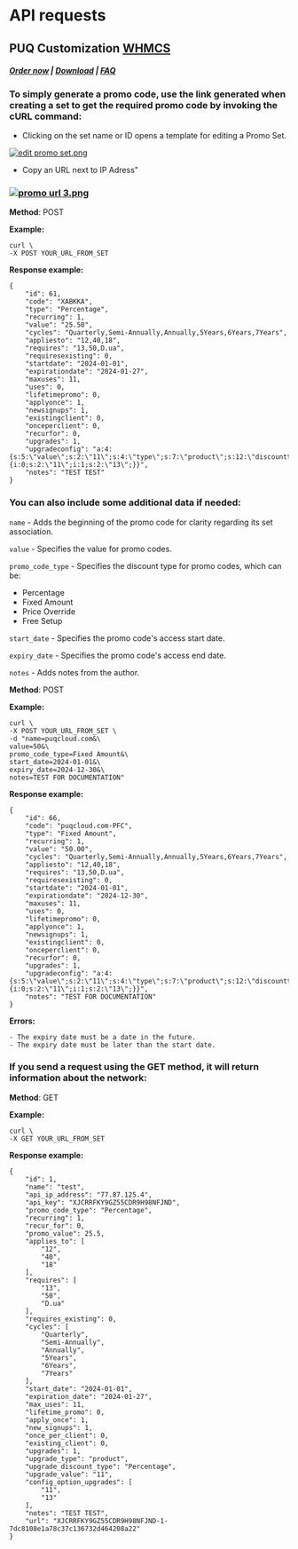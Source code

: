 # API requests

## PUQ Customization **[WHMCS](https://puqcloud.com/link.php?id=77)**

#####  [Order now](https://puqcloud.com/whmcs-addon-puq-customization.php) | [Download](https://download.puqcloud.com/WHMCS/addons/PUQ-Customization/) | [FAQ](https://faq.puqcloud.com/)

### To simply generate a promo code, use the link generated when creating a set to get the required promo code by invoking the cURL command:

- Clicking on the set name or ID opens a template for editing a Promo Set.

[![edit promo set.png](https://doc.puq.info/uploads/images/gallery/2024-01/scaled-1680-/edit-promo-set.png)](https://doc.puq.info/uploads/images/gallery/2024-01/edit-promo-set.png)

- Copy an URL next to IP Adress"

### [![promo url 3.png](https://doc.puq.info/uploads/images/gallery/2024-01/scaled-1680-/promo-url-3.png)](https://doc.puq.info/uploads/images/gallery/2024-01/promo-url-3.png)

**Method**: POST

**Example:**

```
curl \
-X POST YOUR_URL_FROM_SET
```

**Response example:**

```
{
    "id": 61,
    "code": "XABKKA",
    "type": "Percentage",
    "recurring": 1,
    "value": "25.50",
    "cycles": "Quarterly,Semi-Annually,Annually,5Years,6Years,7Years",
    "appliesto": "12,40,18",
    "requires": "13,50,D.ua",
    "requiresexisting": 0,
    "startdate": "2024-01-01",
    "expirationdate": "2024-01-27",
    "maxuses": 11,
    "uses": 0,
    "lifetimepromo": 0,
    "applyonce": 1,
    "newsignups": 1,
    "existingclient": 0,
    "onceperclient": 0,
    "recurfor": 0,
    "upgrades": 1,
    "upgradeconfig": "a:4:{s:5:\"value\";s:2:\"11\";s:4:\"type\";s:7:\"product\";s:12:\"discounttype\";s:10:\"Percentage\";s:13:\"configoptions\";a:2:{i:0;s:2:\"11\";i:1;s:2:\"13\";}}",
    "notes": "TEST TEST"
}
```


### You can also include some additional data if needed:

`name` - Adds the beginning of the promo code for clarity regarding its set association.

`value` - Specifies the value for promo codes.

`promo_code_type` - Specifies the discount type for promo codes, which can be:

- Percentage
- Fixed Amount
- Price Override
- Free Setup

`start_date` - Specifies the promo code's access start date.

`expiry_date` - Specifies the promo code's access end date.

`notes` - Adds notes from the author.

**Method**: POST

**Example:**

```
curl \
-X POST YOUR_URL_FROM_SET \
-d "name=puqcloud.com&\
value=50&\
promo_code_type=Fixed Amount&\
start_date=2024-01-01&\
expiry_date=2024-12-30&\
notes=TEST FOR DOCUMENTATION"
```

**Response example:**

```
{
    "id": 66,
    "code": "puqcloud.com-PFC",
    "type": "Fixed Amount",
    "recurring": 1,
    "value": "50.00",
    "cycles": "Quarterly,Semi-Annually,Annually,5Years,6Years,7Years",
    "appliesto": "12,40,18",
    "requires": "13,50,D.ua",
    "requiresexisting": 0,
    "startdate": "2024-01-01",
    "expirationdate": "2024-12-30",
    "maxuses": 11,
    "uses": 0,
    "lifetimepromo": 0,
    "applyonce": 1,
    "newsignups": 1,
    "existingclient": 0,
    "onceperclient": 0,
    "recurfor": 0,
    "upgrades": 1,
    "upgradeconfig": "a:4:{s:5:\"value\";s:2:\"11\";s:4:\"type\";s:7:\"product\";s:12:\"discounttype\";s:10:\"Percentage\";s:13:\"configoptions\";a:2:{i:0;s:2:\"11\";i:1;s:2:\"13\";}}",
    "notes": "TEST FOR DOCUMENTATION"
}
```

**Errors:**

```
- The expiry date must be a date in the future.
- The expiry date must be later than the start date.
```

### If you send a request using the GET method, it will return information about the network:

**Method**: GET

**Example:**

```
curl \
-X GET YOUR_URL_FROM_SET
```

**Response example:**

```
{
    "id": 1,
    "name": "test",
    "api_ip_address": "77.87.125.4",
    "api_key": "XJCRRFKY9GZ55CDR9H98NFJND",
    "promo_code_type": "Percentage",
    "recurring": 1,
    "recur_for": 0,
    "promo_value": 25.5,
    "applies_to": [
        "12",
        "40",
        "18"
    ],
    "requires": [
        "13",
        "50",
        "D.ua"
    ],
    "requires_existing": 0,
    "cycles": [
        "Quarterly",
        "Semi-Annually",
        "Annually",
        "5Years",
        "6Years",
        "7Years"
    ],
    "start_date": "2024-01-01",
    "expiration_date": "2024-01-27",
    "max_uses": 11,
    "lifetime_promo": 0,
    "apply_once": 1,
    "new_signups": 1,
    "once_per_client": 0,
    "existing_client": 0,
    "upgrades": 1,
    "upgrade_type": "product",
    "upgrade_discount_type": "Percentage",
    "upgrade_value": "11",
    "config_option_upgrades": [
        "11",
        "13"
    ],
    "notes": "TEST TEST",
    "url": "XJCRRFKY9GZ55CDR9H98NFJND-1-7dc8108e1a78c37c136732d464208a22"
}
```